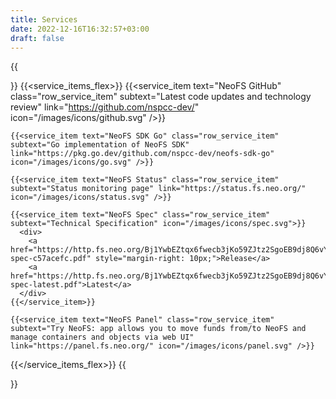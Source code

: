 ```yaml
---
title: Services
date: 2022-12-16T16:32:57+03:00
draft: false
---
```


{{<section text="服务">}}
  {{<service_items_flex>}}
    {{<service_item text="NeoFS GitHub" class="row_service_item" subtext="Latest code updates and technology review" link="https://github.com/nspcc-dev/" icon="/images/icons/github.svg" />}}

    {{<service_item text="NeoFS SDK Go" class="row_service_item" subtext="Go implementation of NeoFS SDK" link="https://pkg.go.dev/github.com/nspcc-dev/neofs-sdk-go" icon="/images/icons/go.svg" />}}

    {{<service_item text="NeoFS Status" class="row_service_item" subtext="Status monitoring page" link="https://status.fs.neo.org/" icon="/images/icons/status.svg" />}}

    {{<service_item text="NeoFS Spec" class="row_service_item" subtext="Technical Specification" icon="/images/icons/spec.svg">}}
      <div>
        <a href="https://http.fs.neo.org/Bj1YwbEZtqx6fwecb3jKo59ZJtz2SgoEB9dj8Q6vYREM/neofs-spec-c57acefc.pdf" style="margin-right: 10px;">Release</a>
        <a href="https://http.fs.neo.org/Bj1YwbEZtqx6fwecb3jKo59ZJtz2SgoEB9dj8Q6vYREM/neofs-spec-latest.pdf">Latest</a>
      </div>
    {{</service_item>}}

    {{<service_item text="NeoFS Panel" class="row_service_item" subtext="Try NeoFS: app allows you to move funds from/to NeoFS and manage containers and objects via web UI" link="https://panel.fs.neo.org/" icon="/images/icons/panel.svg" />}}
  {{</service_items_flex>}}
{{</section>}}
